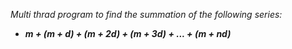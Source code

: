 

*Multi thrad program to find the summation of the following series:*

* ***m + (m + d) + (m + 2d) + (m + 3d) + ... + (m + nd)*** 
